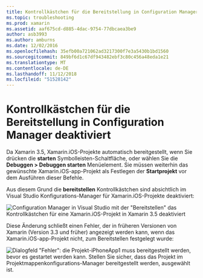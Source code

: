 ```yaml
---
title: Kontrollkästchen für die Bereitstellung in Configuration Manager deaktiviert
ms.topic: troubleshooting
ms.prod: xamarin
ms.assetid: aaf675cd-d885-4dac-9754-77dbcaea3be9
author: asb3993
ms.author: amburns
ms.date: 12/02/2016
ms.openlocfilehash: 35efb00a721062ad3217300f7e3a5430b1bd1560
ms.sourcegitcommit: 849bf6d1c67df943482ebf3c80c456a48eda1e21
ms.translationtype: MT
ms.contentlocale: de-DE
ms.lasthandoff: 11/12/2018
ms.locfileid: "51528142"
---
```

# <a name="deploy-checkboxes-disabled-in-configuration-manager"></a>Kontrollkästchen für die Bereitstellung in Configuration Manager deaktiviert

Da Xamarin 3.5, Xamarin.iOS-Projekte automatisch bereitgestellt, wenn Sie drücken die **starten** Symbolleisten-Schaltfläche, oder wählen Sie die **Debuggen > Debuggen starten** Menüelement. Sie müssen weiterhin das gewünschte Xamarin.iOS-app-Projekt als Festlegen der **Startprojekt** vor dem Ausführen dieser Befehle.

Aus diesem Grund die **bereitstellen** Kontrollkästchen sind absichtlich im Visual Studio Konfigurations-Manager für Xamarin.iOS-Projekte deaktiviert:

![](deploy-checkboxes-images/configuration.png "Configuration Manager in Visual Studio mit der \"Bereitstellen\" das Kontrollkästchen für eine Xamarin.iOS-Projekt in Xamarin 3.5 deaktiviert")

Diese Änderung schließt einen Fehler, der in früheren Versionen von Xamarin (Version 3.3 und früher) angezeigt werden kann, wenn das Xamarin.iOS-app-Projekt nicht, zum Bereitstellen festgelegt wurde:

![](deploy-checkboxes-images/error.png "Dialogfeld \"Fehler\": die Projekt-iPhoneApp1 muss bereitgestellt werden, bevor es gestartet werden kann. Stellen Sie sicher, dass das Projekt im Projektmappenkonfigurations-Manager bereitgestellt werden, ausgewählt ist.")
